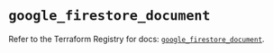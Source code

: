 # `google_firestore_document`

Refer to the Terraform Registry for docs: [`google_firestore_document`](https://registry.terraform.io/providers/hashicorp/google-beta/6.43.0/docs/resources/google_firestore_document).
